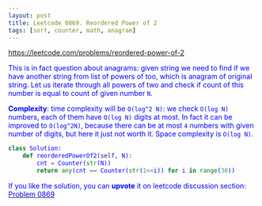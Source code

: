 ```yaml
---
layout: post
title: Leetcode 0869. Reordered Power of 2
tags: [sort, counter, math, anagram]
---
```


<a href="https://leetcode.com/problems/reordered-power-of-2"> <font color = blue>https://leetcode.com/problems/reordered-power-of-2

This is in fact question about anagrams: given string we need to find if we have another string from list of powers of too, which is anagram of original string. Let us iterate through all powers of two and check if count of this number is equal to count of given number `N`. 

**Complexity**: time complexity will be `O(log^2 N)`: we check `O(log N)` numbers, each of them have `O(log N)` digits at most. In fact it can be improved to `O(log^2N)`, because there can be at most `4` numbers with given number of digits, but here it just not worth it. Space complexity is `O(log N)`.

```python
class Solution:
    def reorderedPowerOf2(self, N):
        cnt = Counter(str(N))
        return any(cnt == Counter(str(1<<i)) for i in range(30))
```

If you like the solution, you can **upvote** it on leetcode discussion section:<a href="https://leetcode.com/problems/reordered-power-of-2/discuss/1120130/python-find-anagram-explained"> <font color = blue>Problem 0869
